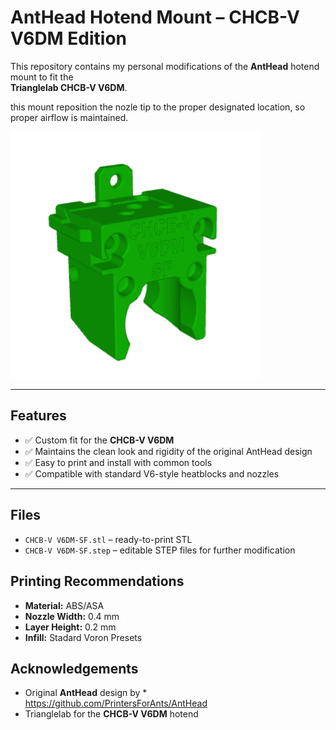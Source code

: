 # AntHead Hotend Mount – CHCB-V V6DM Edition

This repository contains my personal modifications of the **AntHead** hotend mount to fit the  
**Trianglelab CHCB-V V6DM**.  

this mount reposition the nozle tip to the proper designated location, so proper airflow is maintained.

<img src="CHCB-V V6DM-SF.png" alt="CHCB-V-SF" width="400">

---

## Features

- ✅ Custom fit for the **CHCB-V V6DM**
- ✅ Maintains the clean look and rigidity of the original AntHead design  
- ✅ Easy to print and install with common tools  
- ✅ Compatible with standard V6-style heatblocks and nozzles

---

## Files

- `CHCB-V V6DM-SF.stl` – ready-to-print STL
- `CHCB-V V6DM-SF.step` – editable STEP files for further modification

## Printing Recommendations

- **Material:** ABS/ASA
- **Nozzle Width:** 0.4 mm  
- **Layer Height:** 0.2 mm  
- **Infill:** Stadard Voron Presets

## Acknowledgements

- Original **AntHead** design by * <a href="https://github.com/PrintersForAnts/AntHead">https://github.com/PrintersForAnts/AntHead</a>
- Trianglelab for the **CHCB-V V6DM** hotend
